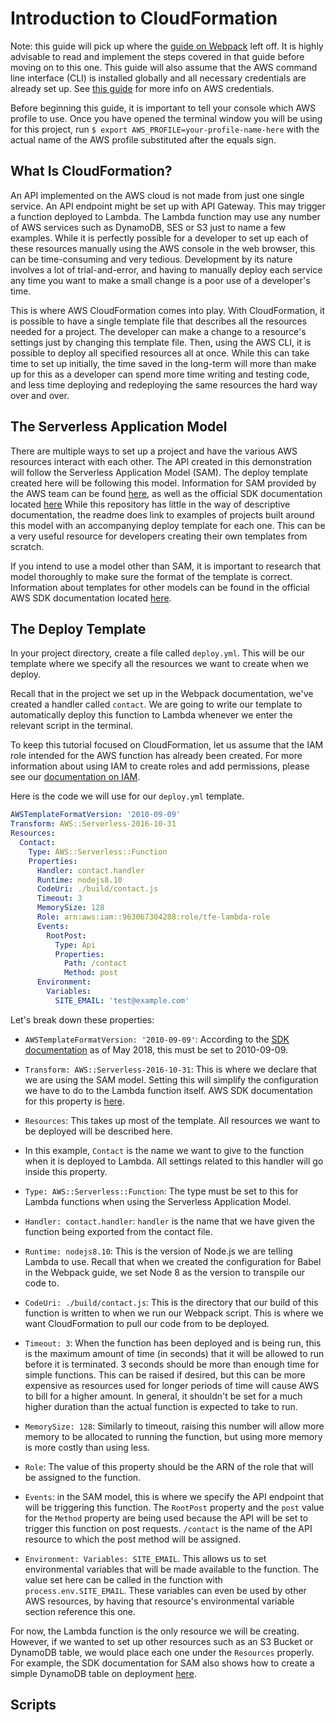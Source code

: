 # Introduction to CloudFormation

Note: this guide will pick up where the [guide on Webpack](../webpack/webpack.md) left off. It is highly advisable to read and implement the steps covered in that guide before moving on to this one. This guide will also assume that the AWS command line interface (CLI) is installed globally and all necessary credentials are already set up. See [this guide](../../introduction-to-aws/credentials-setup/credentials-setup.md) for more info on AWS credentials.

Before beginning this guide, it is important to tell your console which AWS profile to use. Once you have opened the terminal window you will be using for this project, run `$ export AWS_PROFILE=your-profile-name-here` with the actual name of the AWS profile substituted after the equals sign.

## What Is CloudFormation?

An API implemented on the AWS cloud is not made from just one single service. An API endpoint might be set up with API Gateway. This may trigger a function deployed to Lambda. The Lambda function may use any number of AWS services such as DynamoDB, SES or S3 just to name a few examples. While it is perfectly possible for a developer to set up each of these resources manually using the AWS console in the web browser, this can be time-consuming and very tedious. Development by its nature involves a lot of trial-and-error, and having to manually deploy each service any time you want to make a small change is a poor use of a developer's time.

This is where AWS CloudFormation comes into play. With CloudFormation, it is possible to have a single template file that describes all the resources needed for a project. The developer can make a change to a resource's settings just by changing this template file. Then, using the AWS CLI, it is possible to deploy all specified resources all at once. While this can take time to set up initially, the time saved in the long-term will more than make up for this as a developer can spend more time writing and testing code, and less time deploying and redeploying the same resources the hard way over and over.

## The Serverless Application Model

There are multiple ways to set up a project and have the various AWS resources interact with each other. The API created in this demonstration will follow the Serverless Application Model (SAM). The deploy template created here will be following this model. Information for SAM provided by the AWS team can be found [here](https://github.com/awslabs/serverless-application-model), as well as the official SDK documentation located [here](https://docs.aws.amazon.com/lambda/latest/dg/serverless_app.html) While this repository has little in the way of descriptive documentation, the readme does link to examples of projects built around this model with an accompanying deploy template for each one. This can be a very useful resource for developers creating their own templates from scratch.

If you intend to use a model other than SAM, it is important to research that model thoroughly to make sure the format of the template is correct. Information about templates for other models can be found in the official AWS SDK documentation located [here](https://docs.aws.amazon.com/AWSCloudFormation/latest/UserGuide/template-reference.html).

## The Deploy Template

In your project directory, create a file called `deploy.yml`. This will be our template where we specify all the resources we want to create when we deploy.

Recall that in the project we set up in the Webpack documentation, we've created a handler called `contact`. We are going to write our template to automatically deploy this function to Lambda whenever we enter the relevant script in the terminal.

To keep this tutorial focused on CloudFormation, let us assume that the IAM role intended for the AWS function has already been created. For more information about using IAM to create roles and add permissions, please see our [documentation on IAM](../../introduction-to-aws/iam/iam.md).

Here is the code we will use for our `deploy.yml` template.

```yaml
AWSTemplateFormatVersion: '2010-09-09'
Transform: AWS::Serverless-2016-10-31
Resources:
  Contact:
    Type: AWS::Serverless::Function
    Properties:
      Handler: contact.handler
      Runtime: nodejs8.10
      CodeUri: ./build/contact.js
      Timeout: 3
      MemorySize: 128
      Role: arn:aws:iam::963067304288:role/tfe-lambda-role
      Events:
        RootPost:
          Type: Api
          Properties:
            Path: /contact
            Method: post
      Environment:
        Variables:
          SITE_EMAIL: 'test@example.com'
```

Let's break down these properties:

* `AWSTemplateFormatVersion: '2010-09-09'`: According to the [SDK documentation](https://docs.aws.amazon.com/AWSCloudFormation/latest/UserGuide/format-version-structure.html) as of May 2018, this must be set to 2010-09-09.

* `Transform: AWS::Serverless-2016-10-31`: This is where we declare that we are using the SAM model. Setting this will simplify the configuration we have to do to the Lambda function itself. AWS SDK documentation for this property is [here](https://docs.aws.amazon.com/AWSCloudFormation/latest/UserGuide/transform-aws-serverless.html).

* `Resources`: This takes up most of the template. All resources we want to be deployed will be described here.

* In this example, `Contact` is the name we want to give to the function when it is deployed to Lambda. All settings related to this handler will go inside this property.

* `Type: AWS::Serverless::Function`: The type must be set to this for Lambda functions when using the Serverless Application Model.

* `Handler: contact.handler`: `handler` is the name that we have given the function being exported from the contact file.

* `Runtime: nodejs8.10`: This is the version of Node.js we are telling Lambda to use. Recall that when we created the configuration for Babel in the Webpack guide, we set Node 8 as the version to transpile our code to.

* `CodeUri: ./build/contact.js`: This is the directory that our build of this function is written to when we run our Webpack script. This is where we want CloudFormation to pull our code from to be deployed.

* `Timeout: 3`: When the function has been deployed and is being run, this is the maximum amount of time (in seconds) that it will be allowed to run before it is terminated. 3 seconds should be more than enough time for simple functions. This can be raised if desired, but this can be more expensive as resources used for longer periods of time will cause AWS to bill for a higher amount. In general, it shouldn't be set for a much higher duration than the actual function is expected to take to run.

* `MemorySize: 128`: Similarly to timeout, raising this number will allow more memory to be allocated to running the function, but using more memory is more costly than using less.

* `Role`: The value of this property should be the ARN of the role that will be assigned to the function.

* `Events`: in the SAM model, this is where we specify the API endpoint that will be triggering this function. The `RootPost` property and the `post` value for the `Method` property are being used because the API will be set to trigger this function on post requests. `/contact` is the name of the API resource to which the post method will be assigned.

* `Environment: Variables: SITE_EMAIL`. This allows us to set environmental variables that will be made available to the function. The value set here can be called in the function with `process.env.SITE_EMAIL`. These variables can even be used by other AWS resources, by having that resource's environmental variable section reference this one.

For now, the Lambda function is the only resource we will be creating. However, if we wanted to set up other resources such as an S3 Bucket or DynamoDB table, we would place each one under the `Resources` properly. For example, the SDK documentation for SAM also shows how to create a simple DynamoDB table on deployment [here](https://docs.aws.amazon.com/lambda/latest/dg/serverless_app.html#simpletable).

## Scripts
